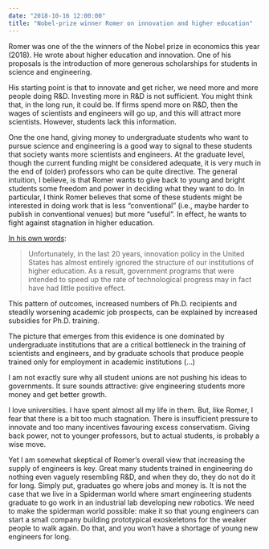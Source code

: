 ```yaml
---
date: "2018-10-16 12:00:00"
title: "Nobel-prize winner Romer on innovation and higher education"
---
```




Romer was one of the the winners of the Nobel prize in economics this year (2018). He wrote about higher education and innovation. One of his proposals is the introduction of more generous scholarships for students in science and engineering.

His starting point is that to innovate and get richer, we need more and more people doing R&#038;D. Investing more in R&#038;D is not sufficient. You might think that, in the long run, it could be. If firms spend more on R&#038;D, then the wages of scientists and engineers will go up, and this will attract more scientists. However, students lack this information.

One the one hand, giving money to undergraduate students who want to pursue science and engineering is a good way to signal to these students that society wants more scientists and engineers. At the graduate level, though the current funding might be considered adequate, it is very much in the end of (older) professors who can be quite directive. The general intuition, I believe, is that Romer wants to give back to young and bright students some freedom and power in deciding what they want to do. In particular, I think Romer believes that some of these students might be interested in doing work that is less &ldquo;conventional&rdquo; (i.e., maybe harder to publish in conventional venues) but more &ldquo;useful&rdquo;. In effect, he wants to fight against stagnation in higher education.

[In his own words](http://www.nber.org/chapters/c10781.pdf):

> Unfortunately, in the last 20 years, innovation policy in the United States has almost entirely ignored the structure of our institutions of higher education. As a result, government programs that were intended to speed up the rate of technological progress may in fact have had little positive effect.

This pattern of outcomes, increased numbers of Ph.D. recipients and steadily worsening academic job prospects, can be explained by increased subsidies for Ph.D. training.

The picture that emerges from this evidence is one dominated by undergraduate institutions that are a critical bottleneck in the training of scientists and engineers, and by graduate schools that produce people trained only for employment in academic institutions (&hellip;)


I am not exactly sure why all student unions are not pushing his ideas to governments. It sure sounds attractive: give engineering students more money and get better growth.

I love universities. I have spent almost all my life in them. But, like Romer, I fear that there is a bit too much stagnation. There is insufficient pressure to innovate and too many incentives favouring excess conservatism. Giving back power, not to younger professors, but to actual students, is probably a wise move.

Yet I am somewhat skeptical of Romer&rsquo;s overall view that increasing the supply of engineers is key. Great many students trained in engineering do nothing even vaguely resembling R&#038;D, and when they do, they do not do it for long. Simply put, graduates go where jobs and money is. It is not the case that we live in a Spiderman world where smart engineering students graduate to go work in an industrial lab developing new robotics.
We need to make the spiderman world possible: make it so that young engineers can start a small company building prototypical exoskeletons for the weaker people to walk again. Do that, and you won&rsquo;t have a shortage of young new engineers for long.

